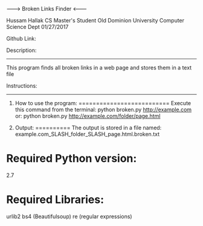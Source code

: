 ---> Broken Links Finder <---

Hussam Hallak
CS Master's Student
Old Dominion University
Computer Science Dept
01/27/2017

Github Link:


Description:
************
This program finds all broken links in a web page and stores them in a text file


Instructions:
*************

1. How to use the program:
==========================
Execute this command from the terminal:
python broken.py http://example.com
or:
python broken.py http://example.com/folder/page.html


2. Output:
==========
The output is stored in a file named: example.com_SLASH_folder_SLASH_page.html.broken.txt


Required Python version:
========================
2.7


Required Libraries:
===================
urlib2
bs4 (Beautifulsoup)
re (regular expressions)
